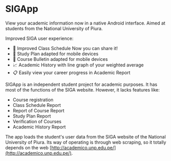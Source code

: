 # SIGApp

View your academic information now in a native Android interface.
Aimed at students from the National University of Piura.

Improved SIGA user experience:

- 📅 Improved Class Schedule Now you can share it!
- 📕 Study Plan adapted for mobile devices
- 🧾 Course Bulletin adapted for mobile devices
- 📈 Academic History with line graph of your weighted average
- 📋 Easily view your career progress in Academic Report

SIGApp is an independent student project for academic purposes. It has most of the functions of the SIGA website. However, it lacks features like:

- Course registration
- Class Schedule Report
- Report of Course Report
- Study Plan Report
- Verification of Courses
- Academic History Report

The app loads the student's user data from the SIGA website of the National University of Piura. Its way of operating is through web scraping, so it totally depends on the web [http://academico.unp.edu.pe/](http://academico.unp.edu.pe/).
